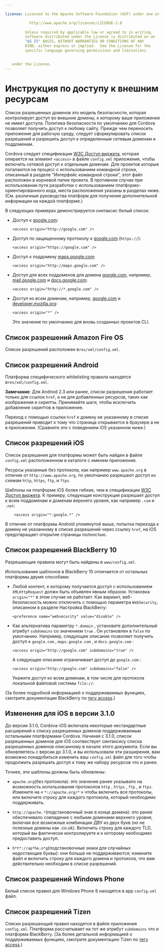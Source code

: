```yaml
---

license: Licensed to the Apache Software Foundation (ASF) under one or more contributor license agreements. See the NOTICE file distributed with this work for additional information regarding copyright ownership. The ASF licenses this file to you under the Apache License, Version 2.0 (the "License"); you may not use this file except in compliance with the License. You may obtain a copy of the License at

           http://www.apache.org/licenses/LICENSE-2.0
    
         Unless required by applicable law or agreed to in writing,
         software distributed under the License is distributed on an
         "AS IS" BASIS, WITHOUT WARRANTIES OR CONDITIONS OF ANY
         KIND, either express or implied.  See the License for the
         specific language governing permissions and limitations
    

   under the License.
---
```


# Инструкция по доступу к внешним ресурсам

Список разрешенных доменов это модель безопасности, которая контролирует доступ во внешние домены, к которому ваше приложение не имеет доступа. Политика безопасности по умолчанию для Cordova позволяет получить доступ к любому сайту. Прежде чем переносить приложение для рабочую среду, следует сформулировать список разрешений и разрешить доступ к определенным сетевым доменам и поддоменам.

Cordova следует спецификации [W3C Доступ виджета][1], которая опирается на элемент `<access>` в файле `config.xml` приложения, чтобы включить сетевой доступ к отдельным доменам. Для проектов которые погалаются на процесс с использованием командной строки, описанный в разделе "Интерфейс командной строки", этот файл расположен в корневой папке проекта. В противном случае при использовании пути разработки с использованием платформо-ориентированного кода, места расположения указаны в разделах ниже. (См. различные руководства платформ для получения дополнительной информации на каждой платформе.)

 [1]: http://www.w3.org/TR/widgets-access/

В следующих примерах демонстрируется синтаксис белый список:

*   Доступ к [google.com][2]:
    
        <access origin="http://google.com" />
        

*   Доступ по защищенному протоколу к [google.com][3] (`https://`):
    
        <access origin="https://google.com" />
        

*   Доступ к поддомену [maps.google.com][4]:
    
        <access origin="http://maps.google.com" />
        

*   Доступ для всех поддоменов для домена [google.com][2], например, [mail.google.com][5] и [docs.google.com][6]:
    
        <access origin="http://*.google.com" />
        

*   Доступ ко *всем* доменам, например, [google.com][2] и [developer.mozilla.org][7]:
    
        <access origin="*" />
        
    
    Это значение по умолчанию для вновь созданных проектов CLI.

 [2]: http://google.com
 [3]: https://google.com
 [4]: http://maps.google.com
 [5]: http://mail.google.com
 [6]: http://docs.google.com
 [7]: http://developer.mozilla.org

## Список разрешений Amazon Fire OS

Список разрешений расположен в`res/xml/config.xml`.

## Список разрешений Android

Платформа специфического whitelisting правила находятся в`res/xml/config.xml`.

**Замечание**: Для Android 2.3 или ранее, список разрешения работает только для ссылок `href`, а не для добавленных ресурсов, таких как изображения и скрипты. Принимайте шаги, чтобы исключить добавление скриптов в приложение.

Переход с помощью ссылки `href` к домену не указанному в списке разрешений приводит к тому что страница открывается в браузере а не в приложении. (Сравните это с поведением iOS указанном ниже.)

## Список разрешений iOS

Список разрешения для платформы может быть найден в файле `config.xml` расположенном в каталоге с именем приложения.

Ресурсы указанные без протокола, как например `www.apache.org` в отличие от `http://www.apache.org`, по умолчанию разрешают доступ ко схемам `http`, `https`, `ftp`, и `ftps`.

Шаблоны на платформе iOS более гибкие, чем в спецификации [W3C Доступ виджета][1]. К примеру, следующая конструкция разрешает доступ к всем поддоменам и доменам верхнего уровня, как например `.com` и `.net`:

        <access origin="*.google.*" />
    

В отличие от платформы Android упомянутой выше, попытка перехода к домену не указанному в списке разрешений через ссылку `href`, на iOS предотвращает открытие страницы полностью.

## Список разрешений BlackBerry 10

Разрешающие правила могут быть найдены в `www/config.xml`.

Использование шаблонов в BlackBerry 10 отличается от остальных платформы двумя способами:

*   Любой контент, к которому получается доступ с использованием `XMLHttpRequest` должн быть объявлен явным образом. Установка `origin="*"` в этом случае не работает. Как вариант, веб-безопасность можно отключить с помощью параметра `WebSecurity`, описанном в разделе Настройка BlackBerry:
    
        <preference name="websecurity" value="disable" />
        

*   Как альтернатива параметру `*.domain` , установите дополнительный атрибут `subdomains` со значением `true` . Он установлен в `false` по умолчанию. Например, следующее описание позволяет получить доступ к `google.com` , `maps.google.com` , и `docs.google.com` :
    
        <access origin="http://google.com" subdomains="true" />
        
    
    А следующее описание ограничивает доступ до `google.com` :
    
        <access origin="http://google.com" subdomains="false" />
        
    
    Укажите доступ ко всем доменам, в том числе для протокола локальной файловой системы `file://`:
    
    <access origin="*" subdomains="true" />

(За более подробной информацией о поддерживаемых функциях, смотрите документации BlackBerry по [тегу access][8].)

 [8]: https://developer.blackberry.com/html5/documentation/ww_developing/Access_element_834677_11.html

## Изменения для iOS в версии 3.1.0

До версии 3.1.0, Cordova-iOS включала некоторые нестандартные расширений к списку разрешенных доменов поддерживаемым остальными платформами Cordova. Начиная с 3.1.0, список разрешенных доменов для iOS соотвествует синтаксису списка разрешенных доменов описанному в начале этого документа. Если вы обновляетесь с версии до 3.1.0, и вы использовали эти разширения, вам возможно понадобиться изменить ваш `config.xml` файл для того чтобы продолжить разрешать доступ к тому же набору ресурсов что и ранее.

Точнее, эти шаблоны должны быть обновлены:

*   `apache.org`(без протокола): это значение ранее указывало на возможность использования протоколов `http` , `https` , `ftp` , и `ftps`. Измените на « `*://apache.org/*` » чтобы включить все протоколы, или включите строку для каждого протокола, который необходимо поддерживать.

*   `http://apache.*`(подстановочный знак в конце домена): это ранее обеспечивало совпадение с любыми доменами верхнего уровня, включая все возможные комбинации ДВУ из двух букв (но не полезные домены как .co.uk). Включить строку для каждого TLD, который вы фактически контролируете и к которому необходимо предоставить доступ.

*   `h*t*://ap*he.o*g`(подстановочные знаки для случайных недостающие буквы): они больше не поддерживаются; измените файл и включить строку для каждого домена и протокола, что вам действительно необходим в списке разрешений.

## Список разрешений Windows Phone

Белый список правил для Windows Phone 8 находятся в app `config.xml` файл.

## Список разрешений Tizen

Списки разрешающий правил находятся в файле приложения `config.xml`. Платформа рассчитывает на тот же атрибут `subdomains` что и платформа BlackBerry. (За более детальной информацией о поддерживаемых функциях, смотрите документацию Tizen по [тегу access][9].)

 [9]: https://developer.tizen.org/help/index.jsp?topic=%2Forg.tizen.web.appprogramming%2Fhtml%2Fide_sdk_tools%2Fconfig_editor_w3celements.htm